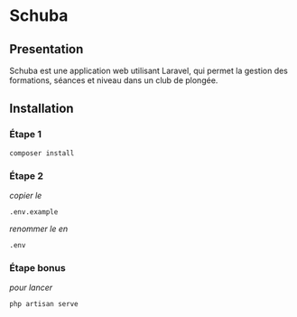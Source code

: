 # Schuba

## Presentation

Schuba est une application web utilisant Laravel, qui permet la gestion des formations, séances et niveau dans un club de plongée.

## Installation

### Étape 1

```
composer install
```

### Étape 2

*copier le*
```
.env.example
```

*renommer le en*
```
.env
```

### Étape bonus

*pour lancer*
```
php artisan serve
```